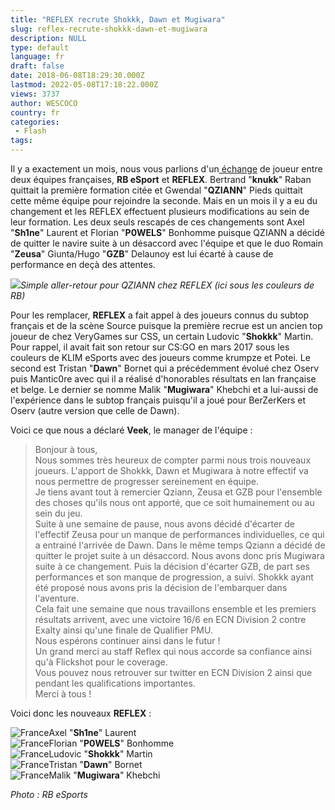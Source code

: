 ```yaml
---
title: "REFLEX recrute Shokkk, Dawn et Mugiwara"
slug: reflex-recrute-shokkk-dawn-et-mugiwara
description: NULL
type: default
language: fr
draft: false
date: 2018-06-08T18:29:30.000Z
lastmod: 2022-05-08T17:18:22.000Z
views: 3737
author: WESCOCO
country: fr
categories:
 - Flash
tags:
---
```

Il y a exactement un mois, nous vous parlions d'un[ échange](https://flickshot.fr/fr/article/du-changement-chez-rb-et-reflex/5af1def3b045e) de joueur entre deux équipes françaises, **RB eSport** et **REFLEX**. Bertrand "**knukk**" Raban quittait la première formation citée et Gwendal "**QZIANN**" Pieds quittait cette même équipe pour rejoindre la seconde. Mais en un mois il y a eu du changement et les REFLEX effectuent plusieurs modifications au sein de leur formation. Les deux seuls rescapés de ces changements sont Axel "**Sh1ne**" Laurent et Florian "**P0WELS**" Bonhomme puisque QZIANN a décidé de quitter le navire suite à un désaccord avec l'équipe et que le duo Romain "**Zeusa**" Giunta/Hugo "**GZB**" Delaunoy est lui écarté à cause de performance en deçà des attentes.

![](https://flickshot-ue.s3.eu-west-2.amazonaws.com/flickshot/article/5b19a20c943fe/images/GooTkgTm0dVIYxbjeFunT1hLyYrk5189BiBnMIkY.jpeg)_Simple aller-retour pour QZIANN chez REFLEX (ici sous les couleurs de RB)_

Pour les remplacer, **REFLEX** a fait appel à des joueurs connus du subtop français et de la scène Source puisque la première recrue est un ancien top joueur de chez VeryGames sur CSS, un certain Ludovic "**Shokkk**" Martin. Pour rappel, il avait fait son retour sur CS:GO en mars 2017 sous les couleurs de KLIM eSports avec des joueurs comme krumpze et Potei. Le second est Tristan "**Dawn**" Bornet qui a précédemment évolué chez Oserv puis Mantic0re avec qui il a réalisé d'honorables résultats en lan française et belge. Le dernier se nomme Malik "**Mugiwara**" Khebchi et a lui-aussi de l'expérience dans le subtop français puisqu'il a joué pour BerZerKers et Oserv (autre version que celle de Dawn).

Voici ce que nous a déclaré **Veek**, le manager de l'équipe :

> Bonjour à tous,  
> Nous sommes très heureux de compter parmi nous trois nouveaux joueurs. L'apport de Shokkk, Dawn et Mugiwara à notre effectif va nous permettre de progresser sereinement en équipe.  
> Je tiens avant tout à remercier Qziann, Zeusa et GZB pour l'ensemble des choses qu'ils nous ont apporté, que ce soit humainement ou au sein du jeu.  
> Suite à une semaine de pause, nous avons décidé d'écarter de l'effectif Zeusa pour un manque de performances individuelles, ce qui a entrainé l'arrivée de Dawn. Dans le même temps Qziann a décidé de quitter le projet suite à un désaccord. Nous avons donc pris Mugiwara suite à ce changement. Puis la décision d'écarter GZB, de part ses performances et son manque de progression, a suivi. Shokkk ayant été proposé nous avons pris la décision de l'embarquer dans l'aventure.  
> Cela fait une semaine que nous travaillons ensemble et les premiers résultats arrivent, avec une victoire 16/6 en ECN Division 2 contre Exalty ainsi qu'une finale de Qualifier PMU.  
> Nous espérons continuer ainsi dans le futur !  
> Un grand merci au staff Reflex qui nous accorde sa confiance ainsi qu'à Flickshot pour le coverage.  
> Vous pouvez nous retrouver sur twitter en ECN Division 2 ainsi que pendant les qualifications importantes.  
> Merci à tous !

Voici donc les nouveaux **REFLEX** :

![France](/images/countries/fr.svg)⁠Axel "**Sh1ne**" Laurent  
![France](/images/countries/fr.svg)⁠Florian "**P0WELS**" Bonhomme  
![France](/images/countries/fr.svg)⁠Ludovic "**Shokkk**" Martin  
![France](/images/countries/fr.svg)⁠Tristan "**Dawn**" Bornet  
![France](/images/countries/fr.svg)⁠Malik "**Mugiwara**" Khebchi

_Photo : RB eSports_
